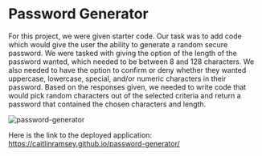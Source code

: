 # Password Generator

For this project, we were given starter code. Our task was to add code which would give the user the ability to generate a random secure password. We were tasked with giving the option of the length of the password wanted, which needed to be between 8 and 128 characters. We also needed to have the option to confirm or deny whether they wanted uppercase, lowercase, special, and/or numeric characters in their password. Based on the responses given, we needed to write code that would pick random characters out of the selected criteria and return a password that contained the chosen characters and length.


![password-generator](https://user-images.githubusercontent.com/60635509/229907610-ba1f2521-2b90-4732-9797-29411fbe7cdf.png)


Here is the link to the deployed application: https://caitlinramsey.github.io/password-generator/
